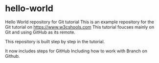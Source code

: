 # hello-world
Hello World repository for Git tutorial
This is an example repository for the Git tutorial on https://www.w3cshools.com
This tutorial foucses mainly on Git and using GitHub as its remote.

This repository is built step by step in the tutorial.

It now includes steps for GitHub
Including how to work with Branch on Github.
